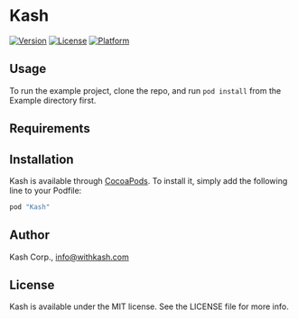 # Kash

[![Version](https://img.shields.io/cocoapods/v/Kash.svg?style=flat)](http://cocoapods.org/pods/Kash)
[![License](https://img.shields.io/cocoapods/l/Kash.svg?style=flat)](http://cocoapods.org/pods/Kash)
[![Platform](https://img.shields.io/cocoapods/p/Kash.svg?style=flat)](http://cocoapods.org/pods/Kash)

## Usage

To run the example project, clone the repo, and run `pod install` from the Example directory first.

## Requirements

## Installation

Kash is available through [CocoaPods](http://cocoapods.org). To install
it, simply add the following line to your Podfile:

```ruby
pod "Kash"
```

## Author

Kash Corp., info@withkash.com

## License

Kash is available under the MIT license. See the LICENSE file for more info.
